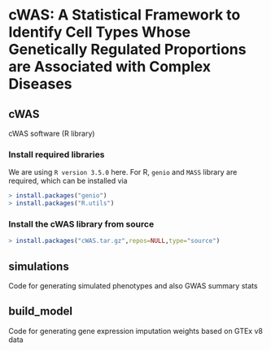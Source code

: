 # cWAS: A Statistical Framework to Identify Cell Types Whose Genetically Regulated Proportions are Associated with Complex Diseases 




## cWAS
cWAS software (R library)
### Install required libraries
We are using `R version 3.5.0`  here. 
For R, `genio` and `MASS` library are required, which can be installed via 
``` R
> install.packages("genio")
> install.packages("R.utils")
```
### Install the cWAS library from source
```R
> install.packages("cWAS.tar.gz",repos=NULL,type="source")
```



## simulations
Code for generating simulated phenotypes and also GWAS summary stats

## build_model
Code for generating gene expression imputation weights based on GTEx v8 data
